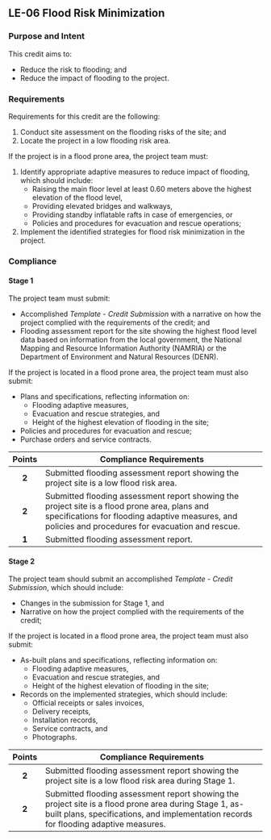 ## LE-06  Flood Risk Minimization
### Purpose and Intent
This credit aims to:

* Reduce the risk to flooding; and
* Reduce the impact of flooding to the project.

### Requirements
Requirements for this credit are the following:

1. Conduct site assessment on the flooding risks of the site; and
2. Locate the project in a low flooding risk area.

If the project is in a flood prone area, the project team must:

1. Identify appropriate adaptive measures to reduce impact of flooding, which should include:
    * Raising the main floor level at least 0.60 meters above the highest elevation of the flood level,
    * Providing elevated bridges and walkways,
    * Providing standby inflatable rafts in case of emergencies, or
    * Policies and procedures for evacuation and rescue operations;
2. Implement the identified strategies for flood risk minimization in the project.

### Compliance
#### Stage 1
The project team must submit:

* Accomplished _Template - Credit Submission_ with a narrative on how the project complied with the requirements of the credit; and
* Flooding assessment report for the site showing the highest flood level data based on information from the local government, the National Mapping and Resource Information Authority (NAMRIA) or the Department of Environment and Natural Resources (DENR).

If the project is located in a flood prone area, the project team must also submit:

* Plans and specifications, reflecting information on:
    * Flooding adaptive measures,
    * Evacuation and rescue strategies, and
    * Height of the highest elevation of flooding in the site;
* Policies and procedures for evacuation and rescue;
* Purchase orders and service contracts.

| Points | Compliance Requirements |
|:------:|------------------------|
| **2**  | Submitted flooding assessment report showing the project site is a low flood risk area. |
| **2**  | Submitted flooding assessment report showing the project site is a flood prone area, plans and specifications for flooding adaptive measures, and policies and procedures for evacuation and rescue. |
| **1**  | Submitted flooding assessment report. |

#### Stage 2
The project team should submit an accomplished _Template - Credit Submission_, which should include:

* Changes in the submission for Stage 1, and
* Narrative on how the project complied with the requirements of the credit;

If the project is located in a flood prone area, the project team must also submit:

* As-built plans and specifications, reflecting information on:
    * Flooding adaptive measures,
    * Evacuation and rescue strategies, and
    * Height of the highest elevation of flooding in the site;
* Records on the implemented strategies, which should include:
    * Official receipts or sales invoices,
    * Delivery receipts,
    * Installation records,
    * Service contracts, and
    * Photographs.

| Points | Compliance Requirements |
|:------:|------------------------|
| **2**  | Submitted flooding assessment report showing the project site is a low flood risk area during Stage 1. |
| **2**  | Submitted flooding assessment report showing the project site is a flood prone area during Stage 1, as-built plans, specifications, and implementation records for flooding adaptive measures. |
